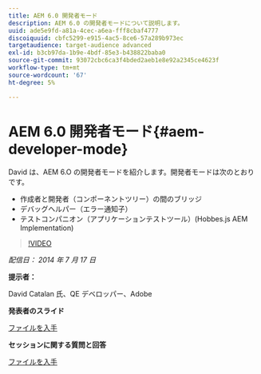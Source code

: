 ```yaml
---
title: AEM 6.0 開発者モード
description: AEM 6.0 の開発者モードについて説明します。
uuid: ade5e9fd-a81a-4cec-a6ea-fff8cbaf4777
discoiquuid: cbfc5299-e915-4ac5-8ce6-57a289b973ec
targetaudience: target-audience advanced
exl-id: b3cb97da-1b9e-4bdf-85e3-b438822baba0
source-git-commit: 93072cbc6ca3f4bded2aeb1e8e92a2345ce4623f
workflow-type: tm+mt
source-wordcount: '67'
ht-degree: 5%

---
```


# AEM 6.0 開発者モード{#aem-developer-mode}

David は、AEM 6.O の開発者モードを紹介します。開発者モードは次のとおりです。

* 作成者と開発者（コンポーネントツリー）の間のブリッジ
* デバッグヘルパー（エラー通知子）
* テストコンパニオン（アプリケーションテストツール）(Hobbes.js AEM Implementation)

>[!VIDEO](https://video.tv.adobe.com/v/19501/?quality=9)

*配信日： 2014 年 7 月 17 日*

**提示者：**

David Catalan 氏、QE デベロッパー、Adobe

**発表者のスライド**

[ファイルを入手](assets/aem-6-developer-mode-07-16-14.pdf)

**セッションに関する質問と回答**

[ファイルを入手](assets/q-a-developer-mode-7-16-14.pdf)
<!--
[Get back to the Overview](https://helpx.adobe.com/experience-manager/kt/eseminars/gems/aem-index.html)
-->
